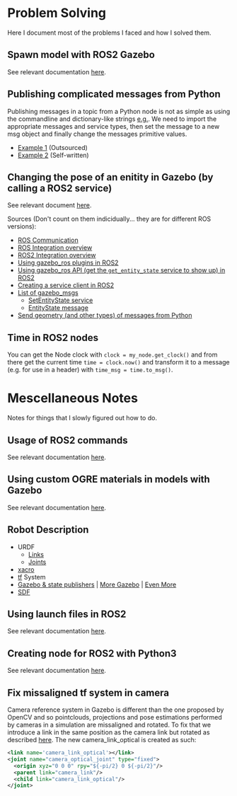 # Problem Solving
Here I document most of the problems I faced and how I solved them.

## Spawn model with ROS2 Gazebo

See relevant documentation [here](https://answers.ros.org/question/314607/spawn-model-with-ros2-gazebo/).

## Publishing complicated messages from Python

Publishing messages in a topic from a Python node is not as simple as using the commandline and dictionary-like strings [e.g.](src/pose_estimation/pose_estimation/SUPPORT.md#Call-the-service-using-the-appropriate-message). We need to import the appropriate messages and service types, then set the message to a new msg object and finally change the messages primitive values. 
- [Example 1](https://www.programcreek.com/python/example/70251/geometry_msgs.msg.Twist) (Outsourced)
- [Example 2](src/pose_estimation/pose_estimation/SUPPORT.md#from-a-python-node) (Self-written)

## Changing the pose of an enitity in Gazebo (by calling a ROS2 service)

See relevant document [here](src/pose_estimation/pose_estimation/SUPPORT.md).

Sources (Don't count on them indicidually... they are for different ROS versions):
- [ROS Communication](http://gazebosim.org/tutorials/?tut=ros_comm)
- [ROS Integration overview](http://gazebosim.org/tutorials?tut=ros_overview)
- [ROS2 Integration overview](http://gazebosim.org/tutorials?tut=ros2_overview)
- [Using gazebo_ros plugins in ROS2](https://answers.ros.org/question/356936/how-to-use-gazebo-plugins-found-in-gazebo_ros-ros2-foxy-gazebo11/)
- [Using gazebo_ros API (get the `get_entity_state` service to show up) in ROS2](https://answers.ros.org/question/360161/ros2-dashing-service-get_entity_state-is-missing/)
- [Creating a service client in ROS2](https://docs.ros.org/en/foxy/Tutorials/Writing-A-Simple-Py-Service-And-Client.html)
- [List of gazebo_msgs](https://index.ros.org/p/gazebo_msgs/#galactic-assets)
  - [SetEntityState service](https://github.com/ros-simulation/gazebo_ros_pkgs/blob/galactic/gazebo_msgs/srv/SetEntityState.srv)
  - [EntityState message](https://github.com/ros-simulation/gazebo_ros_pkgs/blob/galactic/gazebo_msgs/msg/EntityState.msg)
- [Send geometry (and other types) of messages from Python](https://www.programcreek.com/python/example/70251/geometry_msgs.msg.Twist)

## Time in ROS2 nodes

You can get the Node clock with `clock = my_node.get_clock()` and from there get the current time `time = clock.now()` and transform it to a message (e.g. for use in a header) with `time_msg = time.to_msg()`.

# Mescellaneous Notes

Notes for things that I slowly figured out how to do.

## Usage of ROS2 commands

See relevant documentation [here](/src/stereo_cam/SUPPORT.md).

## Using custom OGRE materials in models with Gazebo

See relevant documentation [here](/models/SUPPORT.md#using-ogre-materials).

## Robot Description

- URDF
  - [Links](http://wiki.ros.org/urdf/XML/link)
  - [Joints](http://wiki.ros.org/urdf/XML/joint)
- [xacro](https://www.youtube.com/watch?v=CwdbsvcpOHM&t=1090s)
- [tf](https://www.youtube.com/watch?v=QyvHhY4Y_Y8&t=2s) System
- [Gazebo & state publishers](https://www.youtube.com/watch?v=laWn7_cj434) | [More Gazebo](https://automaticaddison.com/how-to-simulate-a-robot-using-gazebo-and-ros-2/) | [Even More](https://medium.com/creating-a-gazebo-simulation-with-ros2-for-your/introduction-8daf6efa12f4)
- [SDF](http://sdformat.org/spec)

## Using launch files in ROS2

See relevant documentation [here](/src/stereo_cam/launch/SUPPORT.md).

## Creating node for ROS2 with Python3

See relevant documentation [here](/src/stereo_cam/stereo_cam/SUPPORT.md).

## Fix missaligned tf system in camera

Camera reference system in Gazebo is different than the one proposed by OpenCV and so pointclouds, projections and pose estimations performed by cameras in a simulation are missaligned and rotated. To fix that we introduce a link in the same position as the camera link but rotated as described [here](https://answers.ros.org/question/232534/gazebo-camera-frame-is-inconsistent-with-rviz-opencv-convention/). The new camera_link_optical is created as such:
```xml
<link name='camera_link_optical'></link>
<joint name="camera_optical_joint" type="fixed">
  <origin xyz="0 0 0" rpy="${-pi/2} 0 ${-pi/2}"/>
  <parent link="camera_link"/>
  <child link="camera_link_optical"/>
</joint>
```
